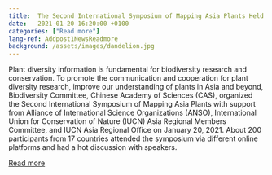 ```yaml
---
title:  The Second International Symposium of Mapping Asia Plants Held Online
date:   2021-01-20 16:20:00 +0100
categories: ["Read more"]
lang-ref: Addpost1NewsReadmore
background: /assets/images/dandelion.jpg
---
```



Plant diversity information is fundamental for biodiversity research and conservation. To promote the communication and cooperation for plant diversity research, improve our understanding of plants in Asia and beyond, Biodiversity Committee, Chinese Academy of Sciences (CAS), organized the Second International Symposium of Mapping Asia Plants with support from Alliance of International Science Organizations (ANSO), International Union for Conservation of Nature (IUCN) Asia Regional Members Committee, and IUCN Asia Regional Office on January 20, 2021. About 200 participants from 17 countries attended the symposium via different online platforms and had a hot discussion with speakers.

[Read more](/asdf/Addpost1NewsReadmore.md)

